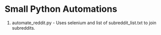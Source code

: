 # Small Python Automations
1. automate_reddit.py - Uses selenium and list of subreddit_list.txt to join subreddits.

